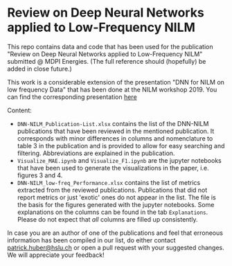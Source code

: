 # Review on Deep Neural Networks applied to Low-Frequency NILM 

This repo contains data and code that has been used for the publication
"Review on Deep Neural Networks applied to Low-Frequency NILM" submitted @ MDPI
Energies. (The full reference should (hopefully) be added in close future.) 

This work is a considerable extension of the presentation "DNN for NILM on low
frequency Data" that has been done at the NILM workshop 2019. You can find the
corresponding presentation
[here](https://www.youtube.com/watch?v=010fawyCOCs&list=PLJrF-gxa0ImryGeNtil-s9zPJOaV4w-Vy&index=11) 

Content:
* `DNN-NILM_Publication-List.xlsx` contains the list of the DNN-NILM
  publications that have been reviewed in the mentioned publication. It
  corresponds with minor differences in columns and nomenclature to table 3 in
  the publication and is provided to allow for easy searching and filtering.
  Abbreviations are explained in the publication.
* `Visualize_MAE.ipynb` and `Visualize_F1.ipynb` are the jupyter notebooks that
  have been used to generate the visualizations in the paper, i.e. figures 3
  and 4. 
* `DNN-NILM_low-freq_Performance.xlsx` contains the list of metrics extracted
  from the reviewed publications. Publications that did not report metrics or
  just 'exotic' ones do not appear in the list. The file is the basis for the
  figures generated with the jupyter notebooks. Some explanations on the
  columns can be found in the tab `Explanations`. Please do not expect that
  *all* columns are filled up consistently. 
  
In case you are an author of one of the publications and feel that erroneous
information has been compiled in our list, do either contact
patrick.huber@hslu.ch or open a pull request with your suggested changes. We
will appreciate your feedback!  

